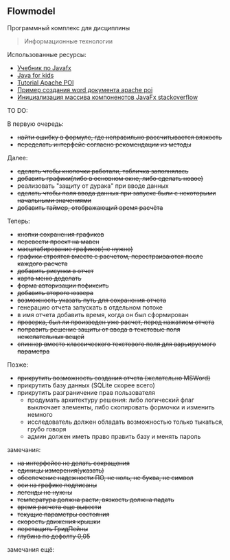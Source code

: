 ## Flowmodel

Программный комплекс для дисциплины
>Информационные технологии


Использованные ресурсы:
+ [Учебник по Javafx](http://code.makery.ch/library/javafx-8-tutorial/ru)
+ [Java for kids](http://yfain.github.io/Java4Kids/)
+ [Tutorial Apache POI](https://www.tutorialspoint.com/apache_poi_word/index.htm)
+ [Пример создания word документа apache poi](http://javadevblog.com/sozdanie-dokumenta-word-v-formate-docx-s-pomoshh-yu-apache-poi.html)
+ [Инициализация массива компоненотов JavaFx stackoverflow](http://stackoverflow.com/questions/28587297/create-array-of-label-using-fxml-in-javafx)

TO DO:

В первую очередь:
+ ~~найти ошибку в формуле, где неправильно рассчитывается вязкость~~
+ ~~переделать интерфейс согласно рекомендации из методы~~

Далее:
+ ~~сделать чтобы кнопочки работали, табличка заполнялась~~
+ ~~добавить графики(либо в основном окне, либо сделать новое)~~
+ реализовать "защиту от дурака" при вводе данных
+ ~~сделать чтобы поля ввода данных при запуске были с некоторыми начальными значениями~~
+ ~~добавить таймер, отображающий время расчёта~~

Теперь:
+ ~~кнопки сохранения графиков~~
+ ~~перевести проект на мавен~~
+ ~~масштабирование графиков(не нужно)~~
+ ~~графики строятся вместе с расчетом, перестраиваются после каждого расчета~~
+ ~~добавить рисунки в отчет~~
+ ~~карта меню доделать~~
+ ~~форма авторизации пофиксить~~
+ ~~добавить второго юзвера~~
+ ~~возможность указать путь для сохранения отчета~~
+ генерацию отчета запускать в отдельном потоке
+ в имя отчета добавить время, когда он был сформирован
+ ~~проверка, был ли произведен уже расчет, перед нажатием отчета~~
+ ~~поправить решение защиты от ввода в текстовые поля нежелательных вещей~~
+ ~~спиннер вместо классического текстового поля для варьируемого параметра~~



Позже:
+ ~~прикрутить возможность создания отчета (желательно MSWord)~~
+ прикрутить базу данных (SQLite скорее всего)
+ прикрутить разграничение прав пользователя
  +  продумать архитектуру решения: либо 
  логический флаг выключает элементы, либо скопировать формочки и изменить немного
  +  исследователь должен обладать возможностью только тыкаться, грубо говоря
  +  админ должен иметь право править базу и менять пароль
  
замечания:
+ ~~на интерфейсе не делать сокращения~~
+ ~~единицы измерения(указать)~~
+ ~~обеспечение надежности ПО, не ноль, не буква, не символ~~
+ ~~оси на графике подписаны~~
+ ~~легенды не нужны~~
+ ~~температура должна расти, вязкость должна падать~~
+ ~~время расчета еще вывести~~
+ ~~текущие параметры состояния~~
+ ~~скорость движения крышки~~
+ ~~перетащить ГридПейны~~
+ ~~глубина по дефолту 0,05~~

замечания ещё:

 

